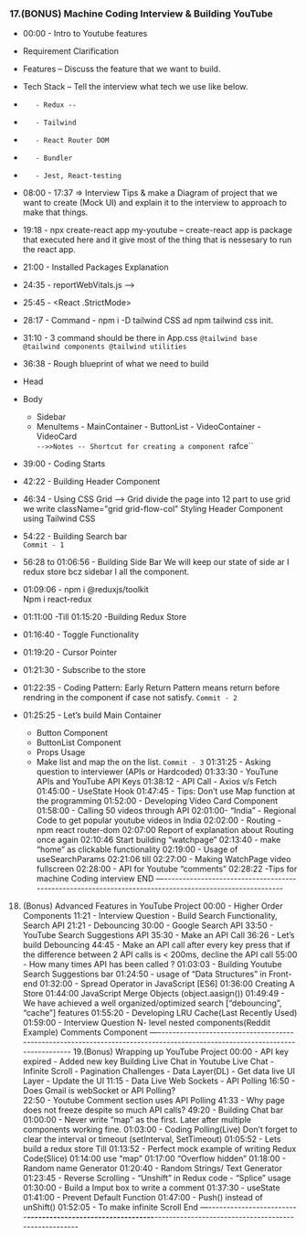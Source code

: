 ### 17.(BONUS) Machine Coding Interview & Building YouTube

- 00:00 - Intro to Youtube features
- Requirement Clarification
- Features – Discuss the feature that we want to build.
- Tech Stack – Tell the interview what tech we use like below.
-        - Redux --
-        - Tailwind
-        - React Router DOM
-        - Bundler
-        - Jest, React-testing
- 08:00 - 17:37 => Interview Tips & make a Diagram of project that we want to create (Mock UI) and explain it to the interview to approach to make that things.

- 19:18 - npx create-react app my-youtube – create-react app is package that executed here and it give most of the thing that is nessesary to run the react app.
- 21:00 - Installed Packages Explanation
- 24:35 - reportWebVitals.js -->
- 25:45 - <React .StrictMode>
- 28:17 - Command - npm i -D tailwind CSS ad npm tailwind css init.
- 31:10 - 3 command should be there in App.css
  `@tailwind base
@tailwind components
@tailwind utilities`
- 36:38 - Rough blueprint of what we need to build
- Head
- Body
  - Sidebar
  - MenuItems - MainContainer - ButtonList - VideoContainer - VideoCard
    <br>
    `-->>Notes -- Shortcut for creating a component `rafce``
- 39:00 - Coding Starts
- 42:22 - Building Header Component
- 46:34 - Using CSS Grid --> Grid divide the page into 12 part to use grid we write className="grid grid-flow-col"
  Styling Header Component using Tailwind CSS
- 54:22 - Building Search bar <br>
  `Commit - 1`
- 56:28 to 01:06:56 - Building Side Bar We will keep our state of side ar I redux store bcz sidebar I all the component.
- 01:09:06 - npm i @reduxjs/toolkit<br>
  Npm i react-redux
- 01:11:00 -Till 01:15:20 -Building Redux Store
- 01:16:40 - Toggle Functionality
- 01:19:20 - Cursor Pointer
- 01:21:30 - Subscribe to the store
- 01:22:35 - Coding Pattern: Early Return Pattern means return before rendring in the component if case not satisfy.
  `Commit - 2`
- 01:25:25 - Let’s build Main Container
  - Button Component
  - ButtonList Component
  - Props Usage
  - Make list and map the on the list.
    `Commit - 3`
    01:31:25 - Asking question to interviewer (APIs or Hardcoded)
    01:33:30 - YouTune APIs and YouTube API Keys
    01:38:12 - API Call - Axios v/s Fetch
    01:45:00 - UseState Hook
    01:47:45 - Tips: Don’t use Map function at the programming
    01:52:00 - Developing Video Card Component
    01:58:00 - Calling 50 videos through API
    02:01:00- “India” - Regional Code to get popular youtube videos in India
    02:02:00 - Routing - npm react router-dom
    02:07:00 Report of explanation about Routing once again
    02:10:46 Start building “watchpage”
    02:13:40 - make “home” as clickable functionality
    02:19:00 - Usage of useSearchParams
    02:21:06 till 02:27:00 - Making WatchPage video fullscreen
    02:28:00 - API for Youtube “comments”
    02:28:22 -Tips for machine Coding interview
    END
    —-------------------------------------------------------------------------------------------------------

18. (Bonus) Advanced Features in YouTube Project
    00:00 - Higher Order Components
    11:21 - Interview Question - Build Search Functionality, Search API
    21:21 - Debouncing
    30:00 - Google Search API
    33:50 - YouTube Search Suggestions API
    35:30 - Make an API Call
    36:26 - Let’s build Debouncing
    44:45 - Make an API call after every key press that if the difference between 2 API calls is <
    200ms, decline the API call
    55:00 - How many times API has been called ?
    01:03:03 - Building Youtube Search Suggestions bar
    01:24:50 - usage of “Data Structures” in Front-end
    01:32:00 - Spread Operator in JavaScript [ES6]
    01:36:00 Creating A Store
    01:44:00 JavaScript Merge Objects (object.aasign())
    01:49:49 - We have achieved a well organized/optimized search [“debouncing”, “cache”] features
    01:55:20 - Developing LRU Cache(Last Recently Used)
    01:59:00 - Interview Question
    N- level nested components(Reddit Example)
    Comments Component
    —----------------------------------------------------------------------------------------------------------------------------
    19.(Bonus) Wrapping up YouTube Project
    00:00 - API key expired - Added new key
    Building Live Chat in Youtube
    Live Chat - Infinite Scroll - Pagination
    Challenges -
    Data Layer(DL) - Get data live
    UI Layer - Update the UI
    11:15 - Data Live
    Web Sockets - API Polling
    16:50 - Does Gmail is webSocket or API Polling?\
    22:50 - Youtube Comment section uses API Polling
    41:33 - Why page does not freeze despite so much API calls?
    49:20 - Building Chat bar
    01:00:00 - Never write “map” as the first. Later after multiple components working fine.
    01:03:00 - Coding Polling(Live)
    Don’t forget to clear the interval or timeout (setInterval, SetTimeout)
    01:05:52 - Lets build a redux store
    Till 01:13:52 - Perfect mock example of writing Redux Code(Slice)
    01:14:00 use “map”
    01:17:00 “Overflow hidden”
    01:18:00 - Random name Generator
    01:20:40 - Random Strings/ Text Generator
    01:23:45 - Reverse Scrolling - “Unshift” in Redux code - “Splice” usage
    01:30:00 - Build a Imput box to write a comment
    01:37:30 - useState
    01:41:00 - Prevent Default Function
    01:47:00 - Push() instead of unShift()
    01:52:05 - To make infinite Scroll
    End
    —-------------------------**_----------------------------------_**-----------------------------------------------------
